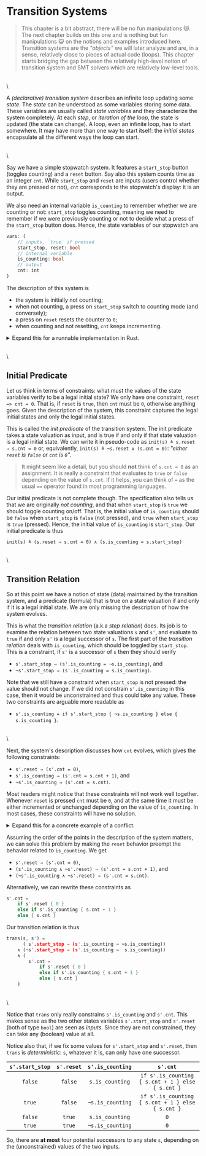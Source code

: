 # Transition Systems

> This chapter is a bit abstract, there will be no fun manipulations 😿. The next chapter builds on
> this one and is nothing but fun manipulations 😺 on the notions and examples introduced here.
> Transition systems are the *"objects"* we will later analyze and are, in a sense, relatively
> close to pieces of actual code (loops). This chapter starts bridging the gap between the
> relatively high-level notion of transition system and SMT solvers which are relatively low-level
> tools.

\
\

A *(declarative) transition system* describes an infinite loop updating some *state*. The *state*
can be understood as some variables storing some data. These variables are usually called *state
variables* and they characterize the system completely. At each *step*, or *iteration of the loop*,
the state is updated (the state can change). A loop, even an infinite loop, has to start somewhere.
It may have more than one way to start itself: the *initial states* encapsulate all the different
ways the loop can start.

\
\

Say we have a simple stopwatch system. It features a `start_stop` button (toggles counting) and a
`reset` button. Say also this system counts time as an integer `cnt`. While `start_stop` and
`reset` are inputs (users control whether they are pressed or not), `cnt` corresponds to the
stopwatch's display: it is an output.

We also need an internal variable `is_counting` to remember whether we are counting or not:
`start_stop` toggles counting, meaning we need to remember if we were previously counting or not to
decide what a press of the `start_stop` button does. Hence, the state variables of our stopwatch are

```rust ,no_run,compile_fail
vars: (
	// inputs, `true` if pressed
	start_stop, reset: bool
	// internal variable
	is_counting: bool
	// output
	cnt: int
)
```

The description of this system is

- the system is initially not counting;
- when not counting, a press on `start_stop` switch to counting mode (and conversely);
- a press on `reset` resets the counter to `0`;
- when counting and not resetting, `cnt` keeps incrementing.

<details>
	<summary>Expand this for a runnable implementation in Rust.</summary>

```rust ,editable
{{ #include code/sw_1.rs }}
```

</details>

\
\

## Initial Predicate

Let us think in terms of constraints: what must the values of the state variables verify to be a
legal initial state? We only have one constraint, `reset => cnt = 0`. That is, if `reset` is
`true`, then `cnt` must be `0`, otherwise anything goes. Given the description of the system, this
constraint captures the legal initial states and only the legal initial states.

This is called the *init predicate* of the transition system. The init predicate takes a state
valuation as input, and is true if and only if that state valuation is a legal initial state. We
can write it in pseudo-code as `init(s) ≜ s.reset ⇒ s.cnt = 0` or, equivalently, `init(s) ≜
¬s.reset ∨ (s.cnt = 0)`: *"either `reset` is `false` or `cnt` is `0`"*.

> It might seem like a detail, but you should **not** think of `s.cnt = 0` as an assignment. It is
> really a constraint that evaluates to `true` or `false` depending on the value of `s.cnt`. If it
> helps, you can think of `=` as the usual `==` operator found in most programming languages.

Our initial predicate is not complete though. The specification also tells us that we are
originally *not counting*, and that when `start_stop` is `true` we should toggle counting on/off.
That is, the initial value of `is_counting` should be `false` when `start_stop` is `false` (not
pressed), and `true` when `start_stop` is `true` (pressed). Hence, the initial value of
`is_counting` is `start_stop`. Our initial predicate is thus

```text
init(s) ≜ (s.reset ⇒ s.cnt = 0) ∧ (s.is_counting = s.start_stop)
```

\
\

## Transition Relation

So at this point we have a notion of state (data) maintained by the transition system, and a
predicate (formula) that is true on a state valuation if and only if it is a legal initial state.
We are only missing the description of how the system evolves.

This is what the *transition relation* (a.k.a *step relation*) does. Its job is to examine the
relation between two state valuations `s` and `s'`, and evaluate to `true` if and only `s'` is a
legal successor of `s`. The first part of the *transition relation* deals with `is_counting`, which
should be toggled by `start_stop`. This is a constraint, if `s'` is a successor of `s` then they
should verify

- `s'.start_stop ⇒ (s'.is_counting = ¬s.is_counting)`, and
- `¬s'.start_stop ⇒ (s'.is_counting = s.is_counting)`.


Note that we still have a constraint when `start_stop` is not pressed: the value should not change.
If we did not constrain `s'.is_counting` in this case, then it would be unconstrained and thus
could take any value. These two constraints are arguable more readable as

- `s'.is_counting = if s'.start_stop { ¬s.is_counting } else { s.is_counting }`.

\
\

Next, the system's description discusses how `cnt` evolves, which gives the following constraints:

- `s'.reset ⇒ (s'.cnt = 0)`,
- `s'.is_counting ⇒ (s'.cnt = s.cnt + 1)`, and
- `¬s'.is_counting ⇒ (s'.cnt = s.cnt)`.

Most readers might notice that these constraints will not work well together. Whenever `reset` is
pressed `cnt` must be `0`, and at the same time it must be either incremented or unchanged
depending on the value of `is_counting`. In most cases, these constraints will have no solution.

<details>
	<summary>Expand this for a concrete example of a conflict.</summary>

> Say `s.cnt = 1`, and both `s'.reset` and `s'.is_counting` are `true`. Then by the first
> constraint, we must have `s'.cnt = 0`; by the second constraint, we must also have `s'.cnt = 2`.
> Hence, both constraints are in conflict and, together, they are unsatisfiable.

</details>

Assuming the order of the points in the description of the system matters, we can solve this problem
by making the `reset` behavior preempt the behavior related to `is_counting`. We get

- `s'.reset ⇒ (s'.cnt = 0)`,
- `(s'.is_counting ∧ ¬s'.reset) ⇒ (s'.cnt = s.cnt + 1)`, and
- `(¬s'.is_counting ∧ ¬s'.reset) ⇒ (s'.cnt = s.cnt)`.

Alternatively, we can rewrite these constraints as

```rust ,compile_fail,no_run
s'.cnt =
	if s'.reset { 0 }
	else if s'.is_counting { s.cnt + 1 }
	else { s.cnt }
```

Our transition relation is thus

```rust ,compile_fail,no_run
trans(s, s') =
	  ( s'.start_stop ⇒ (s'.is_counting = ¬s.is_counting))
	∧ (¬s'.start_stop ⇒ (s'.is_counting =  s.is_counting))
	∧ (
		s'.cnt =
			if s'.reset { 0 }
			else if s'.is_counting { s.cnt + 1 }
			else { s.cnt }
	)
```

\
\

Notice that `trans` only really constrains `s'.is_counting` and `s'.cnt`. This makes sense as the
two other states variables `s'.start_stop` and `s'.reset` (both of type `bool`) are seen as
*inputs*. Since they are not constrained, they can take any (boolean) value at all.

Notice also that, if we fix some values for `s'.start_stop` and `s'.reset`, then `trans` is
*deterministic*: `s`, whatever it is, can only have one successor.

| `s'.start_stop` | `s'.reset` | `s'.is_counting` | `s'.cnt` |
|:---:|:---:|:---:|:---:|
| `false` | `false` | `s.is_counting` | `if s'.is_counting { s.cnt + 1 } else { s.cnt }` |
| `true` | `false` | `¬s.is_counting` | `if s'.is_counting { s.cnt + 1 } else { s.cnt }` |
| `false` | `true` | `s.is_counting` | `0` |
| `true` | `true` | `¬s.is_counting` | `0` |

So, there are **at most** four potential successors to any state `s`, depending on the
(unconstrained) values of the two inputs.

